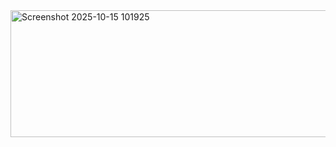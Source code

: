 <img width="722" height="203" alt="Screenshot 2025-10-15 101925" src="https://github.com/user-attachments/assets/04138946-c581-4836-b802-51502be9157e" />
